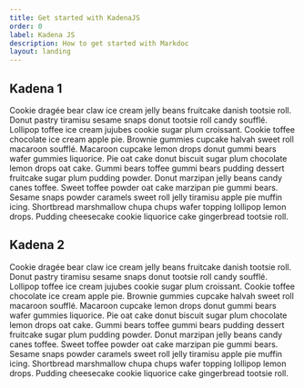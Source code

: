 ```yaml
---
title: Get started with KadenaJS
order: 0
label: Kadena JS
description: How to get started with Markdoc
layout: landing
---
```


## Kadena 1

Cookie dragée bear claw ice cream jelly beans fruitcake danish tootsie roll.
Donut pastry tiramisu sesame snaps donut tootsie roll candy soufflé. Lollipop
toffee ice cream jujubes cookie sugar plum croissant. Cookie toffee chocolate
ice cream apple pie. Brownie gummies cupcake halvah sweet roll macaroon soufflé.
Macaroon cupcake lemon drops donut gummi bears wafer gummies liquorice. Pie oat
cake donut biscuit sugar plum chocolate lemon drops oat cake. Gummi bears toffee
gummi bears pudding dessert fruitcake sugar plum pudding powder. Donut marzipan
jelly beans candy canes toffee. Sweet toffee powder oat cake marzipan pie gummi
bears. Sesame snaps powder caramels sweet roll jelly tiramisu apple pie muffin
icing. Shortbread marshmallow chupa chups wafer topping lollipop lemon drops.
Pudding cheesecake cookie liquorice cake gingerbread tootsie roll.

## Kadena 2

Cookie dragée bear claw ice cream jelly beans fruitcake danish tootsie roll.
Donut pastry tiramisu sesame snaps donut tootsie roll candy soufflé. Lollipop
toffee ice cream jujubes cookie sugar plum croissant. Cookie toffee chocolate
ice cream apple pie. Brownie gummies cupcake halvah sweet roll macaroon soufflé.
Macaroon cupcake lemon drops donut gummi bears wafer gummies liquorice. Pie oat
cake donut biscuit sugar plum chocolate lemon drops oat cake. Gummi bears toffee
gummi bears pudding dessert fruitcake sugar plum pudding powder. Donut marzipan
jelly beans candy canes toffee. Sweet toffee powder oat cake marzipan pie gummi
bears. Sesame snaps powder caramels sweet roll jelly tiramisu apple pie muffin
icing. Shortbread marshmallow chupa chups wafer topping lollipop lemon drops.
Pudding cheesecake cookie liquorice cake gingerbread tootsie roll.

